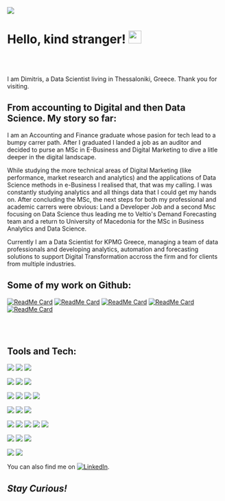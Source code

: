 <img src=https://s27389.pcdn.co/wp-content/uploads/2018/11/data-era-1013x440.jpeg />

# Hello, kind stranger! <img src="https://raw.githubusercontent.com/MartinHeinz/MartinHeinz/master/wave.gif" width="30px">

<br />
<br />

I am Dimitris, a Data Scientist living in Thessaloniki, Greece.
Thank you for visiting.
<br />

## From accounting to Digital and then Data Science. My story so far:

I am an Accounting and Finance graduate whose pasion for tech lead to a bumpy carrer path. After I graduated I landed a job as an auditor and decided to purse an MSc in E-Business and Digital Marketing to dive a litle deeper in the digital landscape. 

While studying the more technical areas of Digital Marketing (like performance, market research and analytics) and the applications of Data Science methods in e-Business I realised that, that was my calling. I was constantly studying analytics and all things data that I could get my hands on. After concluding the MSc, the next steps for both my professional and academic carrers were obvious: Land a Developer Job and a second Msc focusing on Data Science thus leading me to Veltio's Demand Forecasting team and a return to University of Macedonia for the MSc in Business Analytics and Data Science.

Currently I am a Data Scientist for KPMG Greece, managing a team of data professionals and developing analytics, automation and forecasting solutions to support Digital Transformation accross the firm and for clients from multiple industries.

## Some of my work on Github:

[![ReadMe Card](https://github-readme-stats.vercel.app/api/pin/?username=DimitriosTagkoulis&repo=Google-Analytics-and-Python)](https://github.com/DimitriosTagkoulis/Google-Analytics-and-Python) 
[![ReadMe Card](https://github-readme-stats.vercel.app/api/pin/?username=DimitriosTagkoulis&repo=Clustering-Stock-Movements)](https://github.com/DimitriosTagkoulis/Clustering-Stock-Movements)
[![ReadMe Card](https://github-readme-stats.vercel.app/api/pin/?username=DimitriosTagkoulis&repo=TelcoCustomerChurn)](https://github.com/DimitriosTagkoulis/TelcoCustomerChurn) 
[![ReadMe Card](https://github-readme-stats.vercel.app/api/pin/?username=DimitriosTagkoulis&repo=XAI_Linked_Statistical_Data)](https://github.com/DimitriosTagkoulis/XAI_Linked_Statistical_Data)
[![ReadMe Card](https://github-readme-stats.vercel.app/api/pin/?username=DimitriosTagkoulis&repo=AirBnB_Price_Prediction)](https://github.com/DimitriosTagkoulis/AirBnB_Price_Prediction)


<br />
<br />

## Tools and Tech:

![](https://img.shields.io/badge/DEV-Jupyter-informational?style=flat&logo=Jupyter&logoColor=white&color=2bbc8a)
![](https://img.shields.io/badge/DEV-VSCode-informational?style=flat&logo=VsCode&logoColor=white&color=2bbc8a)
![](https://img.shields.io/badge/DEV-Git-informational?style=flat&logo=Git&logoColor=white&color=2bbc8a)

![](https://img.shields.io/badge/Code-Python-informational?style=flat&logo=Python&logoColor=white&color=2bbc8a)
![](https://img.shields.io/badge/Code-R-informational?style=flat&logo=R&logoColor=white&color=2bbc8a)
![](https://img.shields.io/badge/Code-Bash-informational?style=flat&logo=GNU-Bash&logoColor=white&color=2bbc8a)

![](https://img.shields.io/badge/DB-PostgreSQL-informational?style=flat&logo=PostgreSQL&logoColor=white&color=2bbc8a)
![](https://img.shields.io/badge/DB-MySql-informational?style=flat&logo=MySQL&logoColor=white&color=2bbc8a)
![](https://img.shields.io/badge/DB-MongoDB-informational?style=flat&logo=MongoDB&logoColor=white&color=2bbc8a)
![](https://img.shields.io/badge/DB-Neo4j-informational?style=flat&logo=Neo4j&logoColor=white&color=2bbc8a)

![](https://img.shields.io/badge/ML-ScikitLearn-informational?style=flat&logo=scikit-learn&logoColor=white&color=2bbc8a)
![](https://img.shields.io/badge/ML-Tensorflow-informational?style=flat&logo=Tensorflow&logoColor=white&color=2bbc8a)
![](https://img.shields.io/badge/ML-PyTorch-informational?style=flat&logo=PyTorch&logoColor=white&color=2bbc8a)

![](https://img.shields.io/badge/MLOPS-MLflow-informational?style=flat&logo=MLflow&logoColor=white&color=2bbc8a)
![](https://img.shields.io/badge/MLOPS-Airflow-informational?style=flat&logo=Apache-Airflow&logoColor=white&color=2bbc8a)
![](https://img.shields.io/badge/MLOPS-Ray-informational?style=flat&logo=Ray&logoColor=white&color=2bbc8a)
![](https://img.shields.io/badge/MLOPS-Spark-informational?style=flat&logo=Apache-Spark&logoColor=white&color=2bbc8a)
![](https://img.shields.io/badge/MLOPS-Weights&Biases-informational?style=flat&logo=WeightsandBiases&logoColor=white&color=2bbc8a)

![](https://img.shields.io/badge/Cloud-Azure-informational?style=flat&logo=Microsoft-Azure&logoColor=white&color=2bbc8a)
![](https://img.shields.io/badge/Cloud-Aws-informational?style=flat&logo=Amazon-AWS&logoColor=white&color=2bbc8a)
![](https://img.shields.io/badge/Cloud-GCP-informational?style=flat&logo=Google-Cloud&logoColor=white&color=2bbc8a)

![](https://img.shields.io/badge/Viz-Tableau-informational?style=flat&logo=Tableau&logoColor=white&color=2bbc8a)
![](https://img.shields.io/badge/Viz-PowerBI-informational?style=flat&logo=PowerBI&logoColor=white&color=2bbc8a)


<!-- Actual text -->

You can also find me on [![LinkedIn][2.2]][2].

<!-- Icons -->


[2.2]: https://img.shields.io/badge/Linkedin-informational?style=flat&logo=LinkedIn (LinkedIn icon)

<!-- Links to your social media accounts -->


[2]: https://www.linkedin.com/in/dimitrios-tagkoulis/


## <em>Stay Curious!</em>
